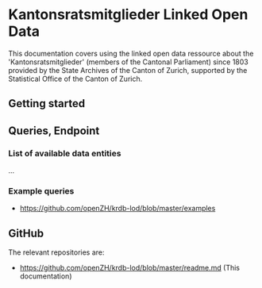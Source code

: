# Kantonsratsmitglieder Linked Open Data
This documentation covers using the linked open data ressource about the 'Kantonsratsmitglieder' (members of the Cantonal Parliament) since 1803 provided by the State Archives of the Canton of Zurich, supported by the Statistical Office of the Canton of Zurich.
## Getting started
## Queries, Endpoint
### List of available data entities
...
### Example queries
- https://github.com/openZH/krdb-lod/blob/master/examples
## GitHub
The relevant repositories are:
- https://github.com/openZH/krdb-lod/blob/master/readme.md (This documentation)
